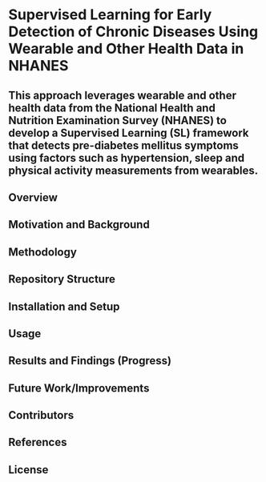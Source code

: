 # Supervised Learning for Early Detection of Chronic Diseases Using Wearable and Other Health Data in NHANES

## This approach leverages wearable and other health data from the National Health and Nutrition Examination Survey (NHANES) to develop a Supervised Learning (SL) framework that detects pre-diabetes mellitus symptoms using factors such as hypertension, sleep and physical activity measurements from wearables.

## Overview


## Motivation and Background


## Methodology


## Repository Structure


## Installation and Setup


## Usage 


## Results and Findings (Progress)


## Future Work/Improvements


## Contributors 


## References


## License
